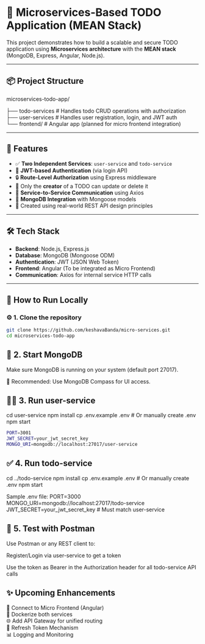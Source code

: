 # 🧩 Microservices-Based TODO Application (MEAN Stack)

This project demonstrates how to build a scalable and secure TODO application using **Microservices architecture** with the **MEAN stack** (MongoDB, Express, Angular, Node.js).

---

## 📦 Project Structure

microservices-todo-app/


├── todo-services # Handles todo CRUD operations with authorization <br/>
├── user-services # Handles user registration, login, and JWT auth <br/>
└── frontend/ # Angular app (planned for micro frontend integration)


---

## 🚀 Features

- ✅ **Two Independent Services**: `user-service` and `todo-service`
- 🔐 **JWT-based Authentication** (via login API)
- 🔒 **Route-Level Authorization** using Express middleware
- 👤 Only the **creator** of a TODO can update or delete it
- 🔁 **Service-to-Service Communication** using Axios
- 🌱 **MongoDB Integration** with Mongoose models
- 📅 Created using real-world REST API design principles

---

## 🛠 Tech Stack

- **Backend**: Node.js, Express.js
- **Database**: MongoDB (Mongoose ODM)
- **Authentication**: JWT (JSON Web Token)
- **Frontend**: Angular (To be integrated as Micro Frontend)
- **Communication**: Axios for internal service HTTP calls

---

## 🧪 How to Run Locally

### ⚙️ 1. Clone the repository

```bash
git clone https://github.com/keshavaBanda/micro-services.git
cd microservices-todo-app
```


## 🚀 2. Start MongoDB
Make sure MongoDB is running on your system (default port 27017).

🧠 Recommended: Use MongoDB Compass for UI access.

## 🧍‍♂️ 3. Run user-service

cd user-service
npm install
cp .env.example .env     # Or manually create .env
npm start

```bash
PORT=3001
JWT_SECRET=your_jwt_secret_key
MONGO_URI=mongodb://localhost:27017/user-service
```

## ✅ 4. Run todo-service

cd ../todo-service
npm install
cp .env.example .env     # Or manually create .env
npm start

Sample .env file:
PORT=3000
MONGO_URI=mongodb://localhost:27017/todo-service
JWT_SECRET=your_jwt_secret_key  # Must match user-service

## 🧪 5. Test with Postman
Use Postman or any REST client to:

Register/Login via user-service to get a token

Use the token as Bearer <token> in the Authorization header for all todo-service API calls

## ✨ Upcoming Enhancements
 🔗 Connect to Micro Frontend (Angular)\
 🐳 Dockerize both services\
 🌐 Add API Gateway for unified routing\
 🔄 Refresh Token Mechanism\
 📊 Logging and Monitoring
